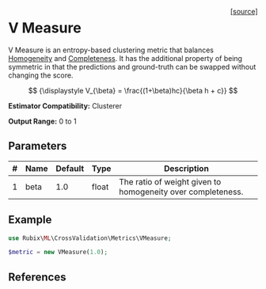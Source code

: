 <span style="float:right;"><a href="https://github.com/RubixML/ML/blob/master/src/CrossValidation/Metrics/VMeasure.php">[source]</a></span>

# V Measure
V Measure is an entropy-based clustering metric that balances [Homogeneity](homogeneity.md) and [Completeness](completeness.md). It has the additional property of being symmetric in that the predictions and ground-truth can be swapped without changing the score.

$$
{\displaystyle V_{\beta} = \frac{(1+\beta)hc}{\beta h + c}}
$$

**Estimator Compatibility:** Clusterer

**Output Range:** 0 to 1

## Parameters
| # | Name | Default | Type | Description |
|---|---|---|---|---|
| 1 | beta | 1.0 | float | The ratio of weight given to homogeneity over completeness. |

## Example
```php
use Rubix\ML\CrossValidation\Metrics\VMeasure;

$metric = new VMeasure(1.0);
```

## References
[^1]: A. Rosenberg et al. (2007). V-Measure: A conditional entropy-based external cluster evaluation measure.